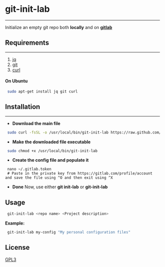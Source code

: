 # git-init-lab
---

Initialize an empty git repo both **locally** and on [**gitlab**](https://gitlab.com/)

## Requirements
---

1. [jq](https://stedolan.github.io/jq/download/)
2. [git](http://www.git-scm.com/download/)
3. [curl](http://curl.haxx.se/download.html#LinuxUbuntu)

#### On Ubuntu

```bash
 sudo apt-get install jq git curl
```

## Installation
---
* **Download the main file**

```bash
 sudo curl -fsSL -o /usr/local/bin/git-init-lab https://raw.github.com/fa7ad/git-init-lab/master/git-init-lab
```

* **Make the downloaded file executable**

```bash
 sudo chmod +x /usr/local/bin/git-init-lab
```

* **Create the config file and populate it**

```
 nano ~/.gitlab.token
 # Paste in the private key from https://gitlab.com/profile/account and save the file using ^O and then exit using ^X
```

* **Done**
  Now, use either **git init-lab** or **git-init-lab**

## Usage

```bash
 git-init-lab <repo name> <Project description>
```
**Example:**
```bash
 git-init-lab my-config "My personal configuration files"
```

## License

[GPL3](https://www.gnu.org/copyleft/gpl.html)
